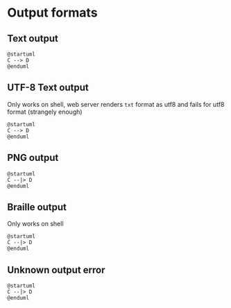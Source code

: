 # Output formats

## Text output

```plantuml,format=txt
@startuml
C --> D
@enduml
```

## UTF-8 Text output
Only works on shell, web server renders ```txt``` format as utf8 and fails for utf8 format (strangely enough)

```plantuml,format=utxt
@startuml
C --> D
@enduml
```

## PNG output

```plantuml,format=png
@startuml
C --|> D
@enduml
```

## Braille output
Only works on shell

```plantuml,format=braille
@startuml
C --|> D
@enduml
```

## Unknown output error

```plantuml,format=chuck
@startuml
C --|> D
@enduml
```

